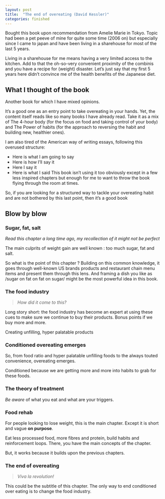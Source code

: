 ```yaml
---
layout: post
title:  "The end of overeating (David Kessler)"
categories: finished
---
```


Bought this book upon recommendation from Amelie Marie in Tokyo. Topic had been a pet peeve of mine for quite some time (2006 on) but especially since I came to japan and have been living in a sharehouse for most of the last 5 years. 

Living in a sharehouse for me means having a very limited access to the kitchen. Add to that the oh-so-very convenient proximity of the combinis and you have a recipe for (weight) disaster. Let’s just say that my first 5 years here didn’t convince me of the health benefits of the Japanese diet.

## What I thought of the book
Another book for which I have mixed opinions.

It’s a good one as an entry point to take overeating in your hands. Yet, the content itself reads like so many books I have already read. Take it as a mix of The 4-hour body (for the focus on food and taking control of your body) and The Power of habits (for the approach to reversing the habit and building new, healthier ones).

I am also tired of the American way of writing essays, following this overused structure:
* Here is what I am going to say
* Here is how I’ll say it
* Here I say it
* Here is what I said
This book isn’t using it too obviously except in a few less inspired chapters but enough for me to want to throw the book flying through the room at times.

So, if you are looking for a structured way to tackle your overeating habit and are not bothered by this last point, then it’s a good book

## Blow by blow
### Sugar, fat, salt

*Read this chapter a long time ago, my recollection of it might not be perfect*

The main culprits of weight gain are well known : too much sugar, fat and salt.

So what is the point of this chapter ? Building on this common knowledge, it goes through well-known US brands products and restaurant chain menu items and present them through this lens. And framing a dish you like as /sugar on fat on fat on sugar/ might be the most powerful idea in this book.

### The food industry

> *How did it come to this?*

Long story short: the food industry has become an expert at using these cues to make sure we continue to buy their products. Bonus points if we buy more and more.

Creating unfilling, hyper palatable products

### Conditioned overeating emerges
So, from food ratio and hyper palatable unfilling foods to the always touted convenience, overeating emerges.

Conditioned because we are getting more and more into habits to grab for these foods.
### The theory of treatment 

*Be aware* of what you eat and what are your triggers. 

### Food rehab
For people looking to lose weight, this is the main chapter. Except it is short and vague **on purpose**.

Eat less processed food, more fibres and protein, build habits and reinforcement loops. There, you have the main concepts of the chapter.

But, it works because it builds upon the previous chapters.

### The end of overeating

> *Viva la revolution!*

This could be the subtitle of this chapter. The only way to end conditioned over eating is to change the food industry.
